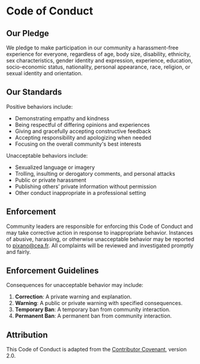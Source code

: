 # Code of Conduct

## Our Pledge

We pledge to make participation in our community a harassment-free experience for everyone, regardless of age, body size, disability, ethnicity, sex characteristics, gender identity and expression, experience, education, socio-economic status, nationality, personal appearance, race, religion, or sexual identity and orientation.

## Our Standards

Positive behaviors include:

- Demonstrating empathy and kindness
- Being respectful of differing opinions and experiences
- Giving and gracefully accepting constructive feedback
- Accepting responsibility and apologizing when needed
- Focusing on the overall community's best interests

Unacceptable behaviors include:

- Sexualized language or imagery
- Trolling, insulting or derogatory comments, and personal attacks
- Public or private harassment
- Publishing others’ private information without permission
- Other conduct inappropriate in a professional setting

## Enforcement

Community leaders are responsible for enforcing this Code of Conduct and may take corrective action in response to inappropriate behavior. Instances of abusive, harassing, or otherwise unacceptable behavior may be reported to pixano@cea.fr. All complaints will be reviewed and investigated promptly and fairly.

## Enforcement Guidelines

Consequences for unacceptable behavior may include:

1. **Correction**: A private warning and explanation.
2. **Warning**: A public or private warning with specified consequences.
3. **Temporary Ban**: A temporary ban from community interaction.
4. **Permanent Ban**: A permanent ban from community interaction.

## Attribution

This Code of Conduct is adapted from the [Contributor Covenant](https://www.contributor-covenant.org), version 2.0.
